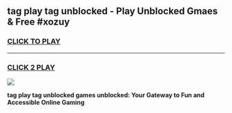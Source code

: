 
## tag play tag unblocked - Play Unblocked Gmaes & Free #xozuy
<h3>
<a href="https://news.freeplayer.one?title=tag_play_tag_unblocked&ref=26F">CLICK TO PLAY</a></h3>
<hr>

<h3>
<a href="https://news.freeplayer.one?title=tag_play_tag_unblocked&ref=26F">CLICK 2 PLAY</a>
  
</h3>

<a href="https://news.freeplayer.one?title=tag_play_tag_unblocked&ref=26F/"><img src="https://clearcache.store/games.png"></a>


**tag play tag unblocked games unblocked: Your Gateway to Fun and Accessible Online Gaming**
